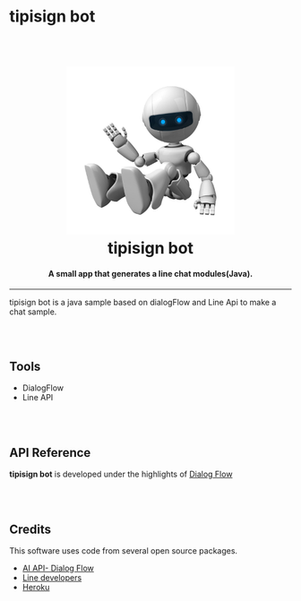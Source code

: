 # tipisign bot

<h1 align="center">
  <br>
  <img src="bot.jpg" height="300" width="300"/>
  <br>
  tipisign bot 
  <br>
<h4 align="center">A small app that generates a line chat modules(Java).</h4>

<hr>
<p>tipisign bot is a java sample based on dialogFlow and Line Api to make a chat sample.</p>

<br><br>
## Tools

<ul>
<li> DialogFlow </li>
<li> Line API </li>
</ul>

<br><br>
## API Reference

**tipisign bot** is developed under the highlights of <a href="https://dialogflow.com/docs/getting-started/basics">Dialog Flow</a>

<br><br>
## Credits

This software uses code from several open source packages.

- [AI API- Dialog Flow](https://dialogflow.com/docs/getting-started/basics)
- [Line developers](developers.line.me/)
- [Heroku](https://dashboard.heroku.com/)

